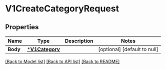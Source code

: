 # V1CreateCategoryRequest

## Properties
Name | Type | Description | Notes
------------ | ------------- | ------------- | -------------
**Body** | [***V1Category**](V1Category.md) |  | [optional] [default to null]

[[Back to Model list]](../README.md#documentation-for-models) [[Back to API list]](../README.md#documentation-for-api-endpoints) [[Back to README]](../README.md)

